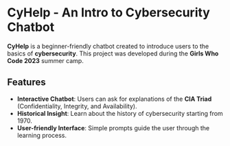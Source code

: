 # CyHelp - An Intro to Cybersecurity Chatbot

**CyHelp** is a beginner-friendly chatbot created to introduce users to the basics of **cybersecurity**. This project was developed during the **Girls Who Code 2023** summer camp.

## Features
- **Interactive Chatbot**: Users can ask for explanations of the **CIA Triad** (Confidentiality, Integrity, and Availability).
- **Historical Insight**: Learn about the history of cybersecurity starting from 1970.
- **User-friendly Interface**: Simple prompts guide the user through the learning process.

